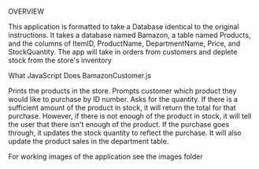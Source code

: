 OVERVIEW

This application is formatted to take a Database identical to the original instructions. It takes a database named Bamazon, a table named Products, and the columns of ItemID, ProductName, DepartmentName, Price, and StockQuantity.
The app will take in orders from customers and deplete stock from the store's inventory


What JavaScript Does
                          BamazonCustomer.js

Prints the products in the store.
Prompts customer which product they would like to purchase by ID number.
Asks for the quantity.
If there is a sufficient amount of the product in stock, it will return the total for that purchase.
However, if there is not enough of the product in stock, it will tell the user that there isn't enough of the product.
If the purchase goes through, it updates the stock quantity to reflect the purchase.
It will also update the product sales in the department table.

For working images of the application see the images folder
